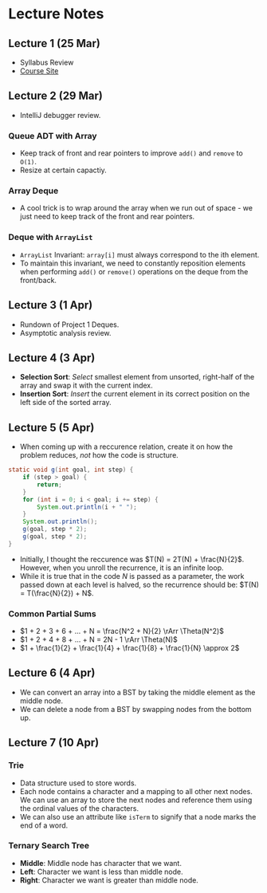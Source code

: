 # Lecture Notes

## Lecture 1 (25 Mar)

- Syllabus Review
- [Course Site](https://courses.cs.washington.edu/courses/cse373/24sp/)

## Lecture 2 (29 Mar)

- IntelliJ debugger review.

### Queue ADT with Array

- Keep track of front and rear pointers to improve `add()` and `remove` to `O(1)`.
- Resize at certain capactiy.

### Array Deque

- A cool trick is to wrap around the array when we run out of space - we just need to keep track of the front and rear pointers.

### Deque with `ArrayList`

- `ArrayList` Invariant: `array[i]` must always correspond to the ith element.
- To maintain this invariant, we need to constantly reposition elements when performing `add()` or `remove()` operations on the deque from the front/back.

## Lecture 3 (1 Apr)

- Rundown of Project 1 Deques.
- Asymptotic analysis review.

## Lecture 4 (3 Apr)

- **Selection Sort**: *Select* smallest element from unsorted, right-half of the array and swap it with the current index.
- **Insertion Sort**: *Insert* the current element in its correct position on the left side of the sorted array.

## Lecture 5 (5 Apr)

- When coming up with a reccurence relation, create it on how the problem reduces, *not* how the code is structure.

```java
static void g(int goal, int step) {
    if (step > goal) {
        return;
    }
    for (int i = 0; i < goal; i += step) {
        System.out.println(i + " ");
    }
    System.out.println();
    g(goal, step * 2);
    g(goal, step * 2);
}
```

- Initially, I thought the reccurence was $T(N) = 2T(N) + \frac{N}{2}$. However, when you unroll the recurrence, it is an infinite loop.
- While it is true that in the code $N$ is passed as a parameter, the work passed down at each level is halved, so the recurrence should be: $T(N) = T(\frac{N}{2}) + N$.

### Common Partial Sums

- $1 + 2 + 3 + 6 + ... + N = \frac{N^2 + N}{2} \rArr \Theta(N^2)$
- $1 + 2 + 4 + 8 + ... + N = 2N - 1 \rArr \Theta(N)$
- $1 + \frac{1}{2} + \frac{1}{4} + \frac{1}{8} + \frac{1}{N} \approx 2$

## Lecture 6 (4 Apr)

- We can convert an array into a BST by taking the middle element as the middle node.
- We can delete a node from a BST by swapping nodes from the bottom up.

## Lecture 7 (10 Apr)

### Trie

- Data structure used to store words.
- Each node contains a character and a mapping to all other next nodes. We can use an array to store the next nodes and reference them using the ordinal values of the characters.
- We can also use an attribute like `isTerm` to signify that a node marks the end of a word.

### Ternary Search Tree

- **Middle**: Middle node has character that we want.
- **Left**: Character we want is less than middle node.
- **Right**: Character we want is greater than middle node.
